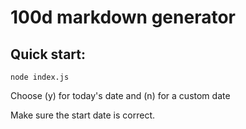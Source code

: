 # 100d markdown generator

## Quick start:
```
node index.js
```

Choose (y) for today's date and (n) for a custom date

Make sure the start date is correct.

